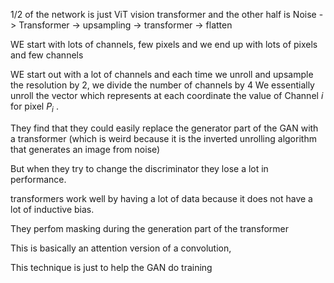 

1/2 of the network is just ViT vision transformer
and the other half is Noise -> Transformer -> upsampling -> transformer -> flatten 


WE start with lots of channels, few pixels and we end up with lots of pixels and few channels

WE start out with a lot of channels 
and each time we unroll and upsample the resolution by 2, we divide the number of channels by 4
We essentially unroll the vector which represents at each coordinate the value of Channel $i$ for pixel $P_i$ .


They find that they could easily replace the generator part of the GAN with a transformer (which is weird because it is the inverted unrolling algorithm that generates an image from noise)


But when they try to change the discriminator they lose a lot in performance.

transformers work well by having a lot of data because it does not have a lot of inductive bias. 

They perfom masking during the generation part of the transformer

This is basically an attention version of a convolution,

This technique is just to help the GAN do training

